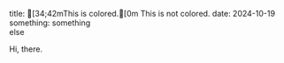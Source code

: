 title: [34;42mThis is colored.[0m This is not colored.
date: 2024-10-19
something: something  
else

Hi, there.
